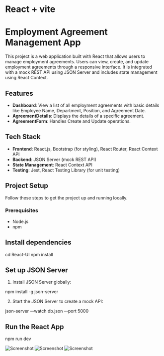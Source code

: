 # React + vite

# Employment Agreement Management App

This project is a web application built with React that allows users to manage employment agreements. Users can view, create, and update employment agreements through a responsive interface. It is integrated with a mock REST API using JSON Server and includes state management using React Context.

## Features

- **Dashboard**: View a list of all employment agreements with basic details like Employee Name, Department, Position, and Agreement Date.
- **AgreementDetails**: Displays the details of a specific agreement.
- **AgreementForm**: Handles Create and Update operations.

## Tech Stack

- **Frontend**: React.js, Bootstrap (for styling), React Router, React Context API
- **Backend**: JSON Server (mock REST API)
- **State Management**: React Context API
- **Testing**: Jest, React Testing Library (for unit testing)

## Project Setup

Follow these steps to get the project up and running locally.

### Prerequisites

- Node.js
- npm

## Install dependencies

cd React-UI
npm install

## Set up JSON Server
1) Install JSON Server globally:

npm install -g json-server

2) Start the JSON Server to create a mock API:

json-server --watch db.json --port 5000

## Run the React App

npm run dev

![Screenshot](assets/emp-agreement-app-output-1.PNG)
![Screenshot](assets/emp-agreement-app-output-2.PNG)
![Screenshot](assets/emp-agreement-app-output-3.PNG)
